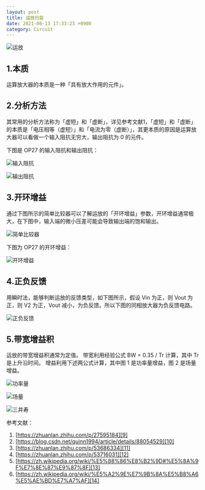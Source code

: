```yaml
---
layout: post
title: 运放扫盲
date: 2021-06-13 17:33:23 +0900
category: Circuit
---
```


![运放][1]

## 1.本质

运算放大器的本质是一种「具有放大作用的元件」。

## 2.分析方法

其常用的分析方法称为「虚短」和「虚断」，详见参考文献1，「虚短」和「虚断」的本质是「电压相等（虚短）」和「电流为零（虚断）」，其更本质的原因是运算放大器可以看做一个输入阻抗无穷大，输出阻抗为 0 的元件。

下图是 OP27 的输入阻抗和输出阻抗：

![输入阻抗][2]

![输出阻抗][3]

## 3.开环增益

通过下图所示的简单比较器可以了解运放的「开环增益」参数，开环增益通常极大，在下图中，输入端的微小压差可能会导致输出端的饱和输出。

![简单比较器][4]

下图为 OP27 的开环增益：

![开环增益][5]

## 4.正负反馈

用瞬时法，能够判断运放的反馈类型，如下图所示，假设 Vin 为正，则 Vout 为正，则 V2 为正，Vout 减小，为负反馈。所以下图的同相放大器为负反馈电路。

![正负反馈][6]

## 5.带宽增益积

运放的带宽增益积通常为定值。
带宽利用经验公式 BW = 0.35 / Tr 计算，其中 Tr 是上升沿时间。
增益利用下述两公式计算，其中图 1 是功率量增益，图 2 是场量增益。

![功率量][7]

![场量][8]

![三井寿][15]

参考文献：
1. [https://zhuanlan.zhihu.com/p/27595184][9]
2. [https://blog.csdn.net/quinn1994/article/details/88054529][10]
3. [https://zhuanlan.zhihu.com/p/53686334][11]
4. [https://zhuanlan.zhihu.com/p/53716031][12]
5. [https://zh.wikipedia.org/wiki/%E5%88%86%E8%B2%9D#%E5%8A%9F%E7%8E%87%E9%87%8F][13]
6. [https://zh.wikipedia.org/wiki/%E5%A2%9E%E7%9B%8A%E5%B8%A6%E5%AE%BD%E7%A7%AF][14]


  [1]: http://static.zybuluo.com/tudouchuixue/t939soirqy5li7k2sfyw5ew7/image_1f4rfqulbib01t6t1vsihk6vii9.png
  [2]: http://static.zybuluo.com/tudouchuixue/p6zls31aohzgavnpviiu8vuy/image_1f4r0g0hs1rhq1gjpbfme9l7ra9.png
  [3]: http://static.zybuluo.com/tudouchuixue/u9sm04o3oeu65st6zoguldvp/image_1f4r0gevb1gmk1huf1aka105i9r7m.png
  [4]: http://static.zybuluo.com/tudouchuixue/bc5blmgpdfsj92j0fhww8ecj/image_1f4r1j6fd1lrp1upa1qe0v06tag1g.png
  [5]: http://static.zybuluo.com/tudouchuixue/o6bambatzk75wk4zpp5rjs6p/image_1f4r1ievejjr1beg197m16vi18ec13.png
  [6]: http://static.zybuluo.com/tudouchuixue/q9994no0nj7bspsz6z5p8lat/image_1f4ukf17teu91jpc7aqsda18cc9.png
  [7]: http://static.zybuluo.com/tudouchuixue/vdm0rlyy1pqq8ejchv7cmkz9/image_1f4ukpviv1ogmu071epl3ubvlqm.png
  [8]: http://static.zybuluo.com/tudouchuixue/89m4gas8ga0znr7u0bo96el7/image_1f4ukq77j1jucqgrcm51iumrio13.png
  [9]: https://zhuanlan.zhihu.com/p/27595184
  [10]: https://blog.csdn.net/quinn1994/article/details/88054529
  [11]: https://zhuanlan.zhihu.com/p/53686334
  [12]: https://zhuanlan.zhihu.com/p/53716031
  [13]: https://zh.wikipedia.org/wiki/%E5%88%86%E8%B2%9D#%E5%8A%9F%E7%8E%87%E9%87%8F
  [14]: https://zh.wikipedia.org/wiki/%E5%A2%9E%E7%9B%8A%E5%B8%A6%E5%AE%BD%E7%A7%AF
  [15]: https://upload-images.jianshu.io/upload_images/11814742-a50a5dc45a3aea57.jpg?imageMogr2/auto-orient/strip%7CimageView2/2/w/1240